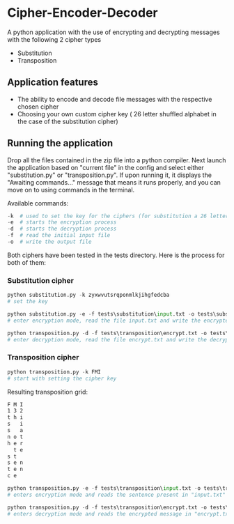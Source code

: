 # Cipher-Encoder-Decoder

A python application with the use of encrypting and decrypting messages with the following 2 cipher types
- Substitution
- Transposition

## Application features
- The ability to encode and decode file messages with the respective chosen cipher
- Choosing your own custom cipher key ( 26 letter shuffled alphabet in the case of the substitution cipher)

## Running the application
Drop all the files contained in the zip file into a python compiler. Next launch the application based on
"current file" in the config and select either "substitution.py" or "transposition.py". If upon running it, it displays
the "Awaiting commands..." message that means it runs properly, and you can move on to using commands in the terminal.

Available commands:
```python
-k  # used to set the key for the ciphers (for substitution a 26 letter shuffled alphabet must be inputted)
-e  # starts the encryption process
-d  # starts the decryption process
-f  # read the initial input file
-o  # write the output file
```

Both ciphers have been tested in the tests directory. Here is the process for both of them:

### Substitution cipher
```python
python substitution.py -k zyxwvutsrqponmlkjihgfedcba
# set the key

python substitution.py -e -f tests\substitution\input.txt -o tests\substitution\encrypt.txt
# enter encryption mode, read the file input.txt and write the encrypted message in encrypt.txt

python transposition.py -d -f tests\transposition\encrypt.txt -o tests\transposition\decrypt.txt
# enter decryption mode, read the file encrypt.txt and write the decrypted message in decrypt.txt 
```
### Transposition cipher
```python
python transposition.py -k FMI
# start with setting the cipher key
```
Resulting transposition grid:
```bash
F M I
1 3 2
t h i
s   i
s   a
n o t
h e r
  t e
s t
s e n
t e n
c e 
```
```python
python transposition.py -e -f tests\transposition\input.txt -o tests\transposition\encrypt.txt
# enters encryption mode and reads the sentence present in "input.txt" and encrypts it in "encrypt.txt"

python transposition.py -d -f tests\transposition\encrypt.txt -o tests\transposition\decrypt.txt
# enters decryption mode and reads the encrypted message in "encrypt.txt" and returns it to plain text in "decrypt.txt"
```

